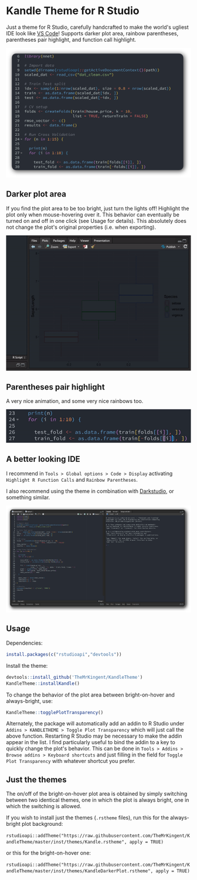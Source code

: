 # Kandle Theme for R Studio

Just a theme for R Studio, carefully handcrafted to make the world's ugliest IDE look like [VS Code](https://github.com/tal7aouy/theme)! 
Supports darker plot area, rainbow parentheses, parentheses pair highlight, and function call highlight.
 
![code](img/code_ed.png)


## Darker plot area

If you find the plot area to be too bright, just turn the lights off! Highlight the plot only when mouse-hovering over it. This behavior can eventually be turned on and off in one click (see Usage for details). This  absolutely does not change the plot's original properties (i.e. when exporting).

![plotscreencap.gif](img/plotscreencap.gif)


## Parentheses pair highlight

A very nice animation, and some very nice rainbows too.

![par.gif](img/par.gif)


## A better looking IDE

I recommend in `Tools > Global options > Code > Display` activating `Highlight R Function Calls` and `Rainbow Parentheses`.


I also recommend using the theme in combination with [Darkstudio](https://github.com/rileytwo/darkstudio), or something similar.

![mainview](img/mainview_ed.png)


## Usage

Dependencies:
```r
install.packages(c("rstudioapi","devtools"))
```

Install the theme:
```r
devtools::install_github('TheMrKingent/KandleTheme')
KandleTheme::installKandle()
```

To change the behavior of the plot area between bright-on-hover and always-bright, use:

```r
KandleTheme::togglePlotTransparency()
```

Alternately, the package will automatically add an addin to R Studio under `Addins > KANDLETHEME > Toggle Plot Transparency` which will just call the above function. Restarting R Studio may be necessary to make the addin appear in the list. I find particularly useful to bind the addin to a key to quickly change the plot's behavior. This can be done in `Tools > Addins > Browse addins > Keyboard shortcuts` and just filling in the field for `Toggle Plot Transparency` with whatever shortcut you prefer.


## Just the themes

The on/off of the bright-on-hover plot area is obtained by simply switching between two identical themes, one in which the plot is always bright, one in which the switching is allowed.

If you wish to install just the themes (`.rstheme` files), run this for the always-bright plot background:

`rstudioapi::addTheme("https://raw.githubusercontent.com/TheMrKingent/KandleTheme/master/inst/themes/Kandle.rstheme", apply = TRUE)`

or this for the bright-on-hover one:

`rstudioapi::addTheme("https://raw.githubusercontent.com/TheMrKingent/KandleTheme/master/inst/themes/KandleDarkerPlot.rstheme", apply = TRUE)`
